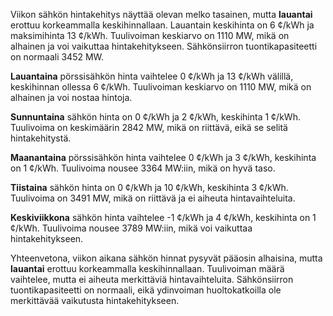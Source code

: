 Viikon sähkön hintakehitys näyttää olevan melko tasainen, mutta **lauantai** erottuu korkeammalla keskihinnallaan. Lauantain keskihinta on 6 ¢/kWh ja maksimihinta 13 ¢/kWh. Tuulivoiman keskiarvo on 1110 MW, mikä on alhainen ja voi vaikuttaa hintakehitykseen. Sähkönsiirron tuontikapasiteetti on normaali 3452 MW.

**Lauantaina** pörssisähkön hinta vaihtelee 0 ¢/kWh ja 13 ¢/kWh välillä, keskihinnan ollessa 6 ¢/kWh. Tuulivoiman keskiarvo on 1110 MW, mikä on alhainen ja voi nostaa hintoja. 

**Sunnuntaina** sähkön hinta on 0 ¢/kWh ja 2 ¢/kWh, keskihinta 1 ¢/kWh. Tuulivoima on keskimäärin 2842 MW, mikä on riittävä, eikä se selitä hintakehitystä. 

**Maanantaina** pörssisähkön hinta vaihtelee 0 ¢/kWh ja 3 ¢/kWh, keskihinta on 1 ¢/kWh. Tuulivoima nousee 3364 MW:iin, mikä on hyvä taso. 

**Tiistaina** sähkön hinta on 0 ¢/kWh ja 10 ¢/kWh, keskihinta 3 ¢/kWh. Tuulivoima on 3491 MW, mikä on riittävä ja ei aiheuta hintavaihteluita. 

**Keskiviikkona** sähkön hinta vaihtelee -1 ¢/kWh ja 4 ¢/kWh, keskihinta on 1 ¢/kWh. Tuulivoima nousee 3789 MW:iin, mikä voi vaikuttaa hintakehitykseen.

Yhteenvetona, viikon aikana sähkön hinnat pysyvät pääosin alhaisina, mutta **lauantai** erottuu korkeammalla keskihinnallaan. Tuulivoiman määrä vaihtelee, mutta ei aiheuta merkittäviä hintavaihteluita. Sähkönsiirron tuontikapasiteetti on normaali, eikä ydinvoiman huoltokatkoilla ole merkittävää vaikutusta hintakehitykseen.